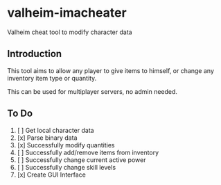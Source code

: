 # valheim-imacheater
Valheim cheat tool to modify character data

## Introduction
This tool aims to allow any player to give items to himself, or change any inventory item type or quantity.

This can be used for multiplayer servers, no admin needed.

## To Do
1. [ ] Get local character data
2. [x] Parse binary data
3. [x] Successfully modify quantities
4. [ ] Successfully add/remove items from inventory
5. [ ] Successfully change current active power
6. [ ] Successfully change skill levels
7. [x] Create GUI Interface
